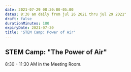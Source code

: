```yaml
---
date: 2021-07-29 08:30:00-05:00
dates: 8:30 am daily from jul 26 2021 thru jul 29 2021"
draft: false
durationMinutes: 180
expiryDate: 2021-07-30
title: 'STEM Camp: Power of Air'
---
```


## STEM Camp: "The Power of Air"  
8:30 - 11:30 AM in the Meeting Room.